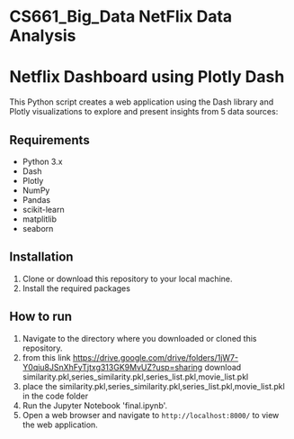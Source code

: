 # CS661_Big_Data NetFlix Data Analysis
# Netflix Dashboard using Plotly Dash

This Python script creates a web application using the Dash library and
Plotly visualizations to explore and present insights from 5 data
sources:


## Requirements

- Python 3.x
- Dash
- Plotly
- NumPy
- Pandas
- scikit-learn
- matplitlib
- seaborn


## Installation

1. Clone or download this repository to your local machine.
2. Install the required packages 

## How to run

1. Navigate to the directory where you downloaded or cloned this repository.
2. from this link https://drive.google.com/drive/folders/1jW7-Y0qiu8JSnXhFyTjtxg313GK9MvUZ?usp=sharing download      similarity.pkl,series_similarity.pkl,series_list.pkl,movie_list.pkl 
3. place the similarity.pkl,series_similarity.pkl,series_list.pkl,movie_list.pkl in the code folder
4. Run the Jupyter Notebook 'final.ipynb'.
5. Open a web browser and navigate to `http://localhost:8000/` to view the
web application.


